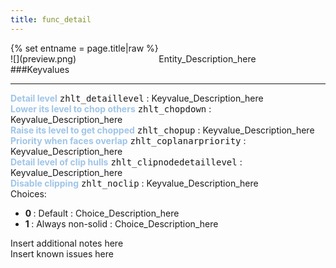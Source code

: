 ```yaml
---
title: func_detail
---
```

<div>{% set entname = page.title|raw %}</div>
<div class="container previewimg">
<div class="columns">
<div class="imagepadding column col-auto" markdown="1">![](preview.png)</div>
<div class="column entityentry" markdown="1">Entity_Description_here</div>
</div>
</div>
###Keyvalues
<hr>
<div class="entityentry" markdown="1">
<span style="color:#9fc5e8;"><b>Detail level</b></span> <kbd  class="tooltip" data-tooltip="integer">zhlt_detaillevel</kbd> :
Keyvalue_Description_here
</div>
<div class="entityentry" markdown="1">
<span style="color:#9fc5e8;"><b>Lower its level to chop others</b></span> <kbd  class="tooltip" data-tooltip="integer">zhlt_chopdown</kbd> :
Keyvalue_Description_here
</div>
<div class="entityentry" markdown="1">
<span style="color:#9fc5e8;"><b>Raise its level to get chopped</b></span> <kbd  class="tooltip" data-tooltip="integer">zhlt_chopup</kbd> :
Keyvalue_Description_here
</div>
<div class="entityentry" markdown="1">
<span style="color:#9fc5e8;"><b>Priority when faces overlap</b></span> <kbd  class="tooltip" data-tooltip="integer">zhlt_coplanarpriority</kbd> :
Keyvalue_Description_here
</div>
<div class="entityentry" markdown="1">
<span style="color:#9fc5e8;"><b>Detail level of clip hulls</b></span> <kbd  class="tooltip" data-tooltip="integer">zhlt_clipnodedetaillevel</kbd> :
Keyvalue_Description_here
</div>
<div class="entityentry" markdown="1">
<span style="color:#9fc5e8;"><b>Disable clipping</b></span> <kbd  class="tooltip" data-tooltip="choices">zhlt_noclip</kbd> :
Keyvalue_Description_here
<div class="accordion">
<input type="checkbox" id="accordion-1" name="accordion-checkbox" hidden>
<label class="accordion-header" for="accordion-1">
<i class="icon icon-arrow-right mr-1"></i>
Choices:
</label>
<div class="accordion-body">
<ul>
<li><b>0 </b> : Default : Choice_Description_here</li>
<li><b>1 </b> : Always non-solid : Choice_Description_here</li>
</ul>
</div>
</div>
</div>
<div class="notices blue">Insert additional notes here</div>
<div class="notices red">Insert known issues here</div>

